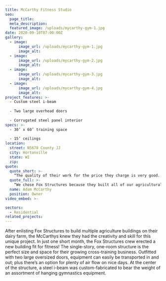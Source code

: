 ```yaml
---
title: McCarthy Fitness Studio
seo:
  page_title:
  meta_description:
  featured_image: /uploads/mycarthy-gym-1.jpg
date: 2020-09-10T07:00:00Z
gallery: 
  - image: 
      image_url: /uploads/mycarthy-gym-1.jpg
      image_alt:
  - image: 
      image_url: /uploads/mycarthy-gym-2.jpg
      image_alt:
  - image: 
      image_url: /uploads/mycarthy-gym-3.jpg
      image_alt:
  - image: 
      image_url: /uploads/mycarthy-gym-4.jpg
      image_alt:
project_features: >-
  - Custom steel i-beam
  
  - Two large overhead doors
  
  - Corrugated steel panel interior
specs: >-
  - 30’ x 60’ training space
  
  - 15’ ceilings
location:
  street: N5678 County JJ
  city: Hortonville
  state: WI
  zip:
quote:
  quote_short: >-
    “The quality of their work for the price they charge is very good. Their process is exceptional.”
  quote_full: >-
    “We chose Fox Structures because they built all of our agricultural buildings at the farm. We have developed a close relationship and keep going back to them. The quality of their work for the price they charge is very good. Their process is exceptional. Anytime you have questions or concerns they’re available to address them. It’s full-service … everything is taken care of. We would absolutely recommend them to others!”
  name: Adam McCarthy
  position: Owner
video_embed: >-

sectors:
  - Residential
related_projects: 
---
```


After enlisting Fox Structures to build multiple agriculture buildings on their dairy farm, the McCarthys knew they had the creativity and skill for this unique project. In just one short month, the Fox Structures crew erected a new building fit for fitness! The single-story, one-room structure is the perfect size and space for their growing cross-training business. Outfitted with two large oversized doors, equipment can easily be transported in and out; plus there’s an option for plenty of air flow on nice days. At the center of the structure, a steel i-beam was custom-fabricated to bear the weight of an assortment of hanging gymnastics equipment.